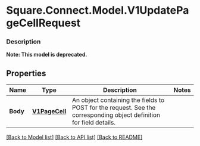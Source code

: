 # Square.Connect.Model.V1UpdatePageCellRequest

### Description


**Note: This model is deprecated.**

## Properties

Name | Type | Description | Notes
------------ | ------------- | ------------- | -------------
**Body** | [**V1PageCell**](V1PageCell.md) | An object containing the fields to POST for the request.  See the corresponding object definition for field details. | 



[[Back to Model list]](../README.md#documentation-for-models) [[Back to API list]](../README.md#documentation-for-api-endpoints) [[Back to README]](../README.md)

